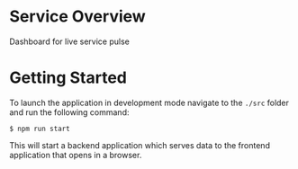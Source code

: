 # Service Overview
Dashboard for live service pulse

# Getting Started
To launch the application in development mode navigate to the `./src` folder and run the following command:

````
$ npm run start
````

This will start a backend application which serves data to the frontend application that opens in a browser.
